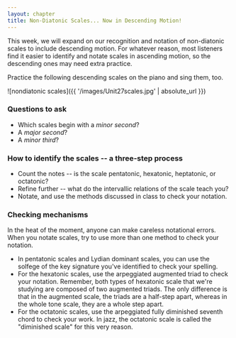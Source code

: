 ```yaml
---
layout: chapter
title: Non-Diatonic Scales... Now in Descending Motion!     
---
```


This week, we will expand on our recognition and notation of non-diatonic scales to include descending motion. For whatever reason, most listeners find it easier to identify and notate scales in ascending motion, so the descending ones may need extra practice. 

Practice the following descending scales on the piano and sing them, too.

![nondiatonic scales]({{ '/images/Unit27scales.jpg' | absolute_url }})

### Questions to ask
- Which scales begin with a *minor second*?
- A *major second*?
- A *minor third*?

### How to identify the scales -- a three-step process
- Count the notes -- is the scale pentatonic, hexatonic, heptatonic, or octatonic?
- Refine further -- what do the intervallic relations of the scale teach you?
- Notate, and use the methods discussed in class to check your notation.

### Checking mechanisms
In the heat of the moment, anyone can make careless notational errors. When you notate scales, try to use more than one method to check your notation.
- In pentatonic scales and Lydian dominant scales, you can use the solfege of the key signature you've identified to check your spelling.
- For the hexatonic scales, use the arpeggiated augmented triad to check your notation. Remember, both types of hexatonic scale that we're studying are composed of two augmented triads. The only difference is that in the augmented scale, the triads are a half-step apart, whereas in the whole tone scale, they are a whole step apart.
- For the octatonic scales, use the arpeggiated fully diminished seventh chord to check your work. In jazz, the octatonic scale is called the "diminished scale" for this very reason.